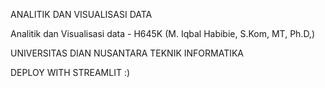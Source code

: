 ANALITIK DAN VISUALISASI DATA

Analitik dan Visualisasi data - H645K (M. Iqbal Habibie, S.Kom, MT, Ph.D,)

UNIVERSITAS DIAN NUSANTARA
TEKNIK INFORMATIKA

DEPLOY WITH STREAMLIT :)
